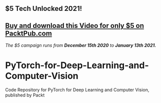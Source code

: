 ## $5 Tech Unlocked 2021!
[Buy and download this Video for only $5 on PacktPub.com](https://www.packtpub.com/product/pytorch-for-deep-learning-and-computer-vision-video/9781838822804)
-----
*The $5 campaign         runs from __December 15th 2020__ to __January 13th 2021.__*

# PyTorch-for-Deep-Learning-and-Computer-Vision
Code Repository for PyTorch for Deep Learning and Computer Vision, published by Packt
